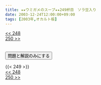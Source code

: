 ```yaml
---
title: ★★ウミガメのスープ★★249杯目　ソラ豆入り
date: 2003-12-24T12:00:00+09:00
tags: [2003年,オカルト板]
---
```

<div class="th_left"><a href="../248"><< 248</a></div>
<div class="th_right"><a href="../250">250 >></a></div>
<br><br>
<script src="../../js/cupsoup.js"></script>
<form>
<input type="button" value="問題と解説のみにする" onClick="toggleCupsoup()">
</form>
{{< 249 >}}
<div class="th_left"><a href="../248"><< 248</a></div>
<div class="th_right"><a href="../250">250 >></a></div>